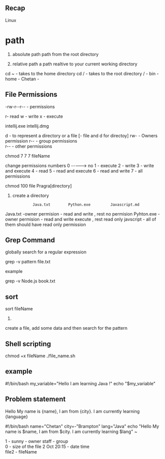 ## Recap 

Linux 



# path 
1. absolute path 
path from the root directory 

2. relative path 
a path realtive to your current working directory
  

cd ~ - takes to the home directory 
cd / - takes to the root directory
   /
    -  bin 
    - home 
      - Chetan
      - 


## File Permissions 

-rw-r--r--                      -      permissions 

r- read 
w - write 
x - execute

intellij.exe
intellij.dmg

d          - to represent a directory or a file [- file   and d for directoy]
rw-       - Owners permission 
r--       - group permissions  
r--       - other permissions

chmod 7 7 7 fileName

change permissions numbers 
0 -----> no 
1 - execute 
2 - write 
3 - write and execute 
4 - read 
5 - read and execute 
6 - read and write
7 - all permissions

chmod 100 file
                                Pragra[directory]
1. create a directory 





                Java.txt        Python.exe         Javascript.md 
Java.txt -owner permision - read and write , rest no permision 
Pyhton.exe -owner permision - read and write execute , rest read only
javscript  - all of them should have read only permission 



## Grep Command 
globally search for a regular expression

grep -v pattern file.txt

example

grep -v Node.js book.txt

## sort 

sort fileName

1. 
create a file, add some data and then search for the pattern 

## Shell scripting 

chmod +x fileName
 ./file_name.sh

## example 

#!/bin/bash
my_variable="Hello I am learning Java !"
echo "$my_variable"

## Problem statement

Hello My name is {name}, I am from {city}. 
I am currently learning {language}



#!/bin/bash
name="Chetan"
city=-"Brampton"
lang="Java"
echo "Hello My name is $name, I am from $city.
I am currently learning $lang"
~

























1                                   - 
sunny                               - owner 
staff                               - group       
0                                   - size of the file 
2 Oct 20:15                         - date time    
file2                               - fileName












   